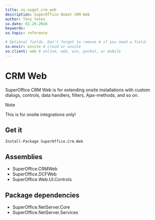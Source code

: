 ```yaml
---
title: so_nuget_crm_web
description: SuperOffice NuGet CRM Web
author: Tony Yates
so.date: 02.29.2016
keywords:
so.topic: reference

# Optional fields. Don't forget to remove # if you need a field.
so.envir: onsite # cloud or onsite
so.client: web # online, web, win, pocket, or mobile
---
```


# CRM Web

SuperOffice CRM Web is for extending onsite installations with custom dialogs, controls, data handlers, filters,
Ajax-methods, and so on.

> [!NOTE]
> This is for onsite integrations only!

## Get it

`Install-Package SuperOffice.Crm.Web`

## Assemblies

* SuperOffice.CRMWeb
* SuperOffice.DCFWeb
* SuperOffice.Web.UI.Controls

## Package dependencies

* SuperOffice.NetServer.Core
* SuperOffice.NetServer.Services
